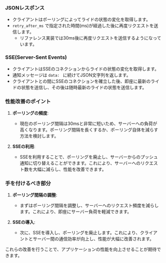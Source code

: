 ### JSONレスポンス
- クライアントはポーリングによってライドの状態の変化を取得します。
- `retry_after_ms` で指定された時間(ms)が経過した後に再度リクエストを送信します。
  - リファレンス実装では30ms後に再度リクエストを送信するようになっています。

### SSE(Server-Sent Events)
- クライアントはSSEのコネクションからライドの状態の変化を取得します。
- 通知メッセージは `data: ` に続けてJSON文字列を返します。
- クライアントとの間にSSEのコネクションを確立した後、即座に最新のライドの状態を送信し、その後は随時最新のライドの状態を送信します。

### 性能改善のポイント
1. **ポーリングの頻度**:
   - 現在のポーリング間隔は30msと非常に短いため、サーバーへの負荷が高くなります。ポーリング間隔を長くするか、ポーリング自体を減らす方法を検討します。

2. **SSEの利用**:
   - SSEを利用することで、ポーリングを廃止し、サーバーからのプッシュ通知に切り替えることができます。これにより、サーバーへのリクエスト数を大幅に減らし、性能を改善できます。

### 手を付けるべき部分
1. **ポーリング間隔の調整**:
   - まずはポーリング間隔を調整し、サーバーへのリクエスト頻度を減らします。これにより、即座にサーバー負荷を軽減できます。

2. **SSEの導入**:
   - 次に、SSEを導入し、ポーリングを廃止します。これにより、クライアントとサーバー間の通信効率が向上し、性能が大幅に改善されます。

これらの改善を行うことで、アプリケーションの性能を向上させることが期待できます。